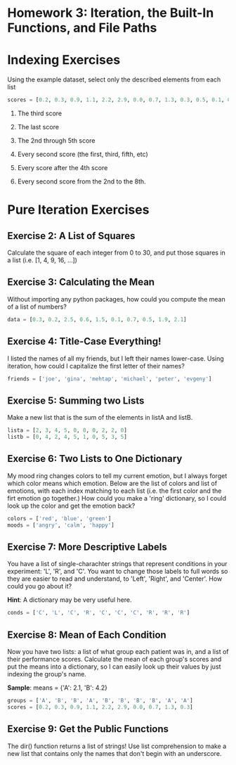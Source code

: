 
# Homework 3: Iteration, the Built-In Functions, and File Paths

# Indexing Exercises

Using the example dataset, select only the described elements from each list


```python
scores = [0.2, 0.3, 0.9, 1.1, 2.2, 2.9, 0.0, 0.7, 1.3, 0.3, 0.5, 0.1, 0.0]
```

1) The third score

2) The last score

3) The 2nd through 5th score

4) Every second score (the first, third, fifth, etc)

5) Every score after the 4th score

6) Every second score from the 2nd to the 8th.


# Pure Iteration Exercises

## Exercise 2: A List of Squares

Calculate the square of each integer from 0 to 30, and put those squares in a list (i.e. [1, 4, 9, 16, ...])


## Exercise 3: Calculating the Mean
Without importing any python packages, how could you compute the mean of a list of numbers?


```python
data = [0.3, 0.2, 2.5, 0.6, 1.5, 0.1, 0.7, 0.5, 1.9, 2.1]
```

## Exercise 4: Title-Case Everything!
I listed the names of all my friends, but I left their names lower-case.  Using iteration,
how could I capitalize the first letter of their names?

```python
friends = ['joe', 'gina', 'mehtap', 'michael', 'peter', 'evgeny']
```



## Exercise 5: Summing two Lists

Make a new list that is the sum of the elements in listA and listB.  


```python
lista = [2, 3, 4, 5, 0, 0, 0, 2, 2, 0]
listb = [0, 4, 2, 4, 5, 1, 0, 5, 3, 5]
```



## Exercise 6: Two Lists to One Dictionary

My mood ring changes colors to tell my current emotion, but I always forget which color means which emotion.  Below are the list of colors and list of emotions, with each index matching to each list (i.e. the first color and the firt emotion go together.)  How could you make a 'ring' dictionary, so I could look up the color and get the emotion back?

```python
colors = ['red', 'blue', 'green']
moods = ['angry', 'calm', 'happy']
```


## Exercise 7: More Descriptive Labels

You have a list of single-charachter strings that represent conditions in your experiment: 'L', 'R', and 'C'.  You want to change those labels to full words so they are easier to read and understand, to 'Left', 'Right', and 'Center'.   How could you go about it?

**Hint**: A dictionary may be very useful here.


```python
conds = ['C', 'L', 'C', 'R', 'C', 'C', 'C', 'R', 'R', 'R']

```

## Exercise 8: Mean of Each Condition

Now you have two lists: a list of what group each patient was in, and a list of their performance scores.  Calculate the mean of each group's scores and put the means into a dictionary, so I can easily look up their values by just indexing the group's name.

**Sample**: means = {'A': 2.1, 'B': 4.2}


```python
groups = ['A', 'B', 'B', 'A', 'B', 'B', 'B', 'B', 'A', 'A']
scores = [0.2, 0.3, 0.9, 1.1, 2.2, 2.9, 0.0, 0.7, 1.3, 0.3]    
```



## Exercise 9: Get the Public Functions

The dir() function returns a list of strings!  Use list comprehension to make a new list that contains only the names that don't begin with an underscore.



